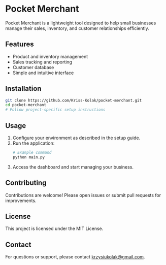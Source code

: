 # Pocket Merchant

Pocket Merchant is a lightweight tool designed to help small businesses manage their sales, inventory, and customer relationships efficiently.

## Features

- Product and inventory management
- Sales tracking and reporting
- Customer database
- Simple and intuitive interface

## Installation

```bash
git clone https://github.com/Kriss-Kolak/pocket-merchant.git
cd pocket-merchant
# Follow project-specific setup instructions
```

## Usage

1. Configure your environment as described in the setup guide.
2. Run the application:
    ```bash
    # Example command
    python main.py
    ```
3. Access the dashboard and start managing your business.

## Contributing

Contributions are welcome! Please open issues or submit pull requests for improvements.

## License

This project is licensed under the MIT License.

## Contact

For questions or support, please contact [krzysiukolak@gmail.com](mailto:kkrzysiukolak@gmail.com).